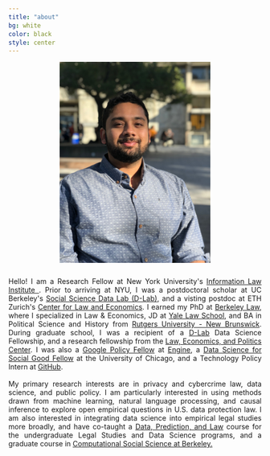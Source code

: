 ```yaml
---
title: "about"
bg: white
color: black
style: center
---
```


<div style="text-align: center; margin-bottom: 25px">
<img src="img/headshot.JPG" width = "300" />
</div>

<p align = "justify" style = "overflow: hidden">
Hello! I am a Research Fellow at New York University's <a href = "https://www.law.nyu.edu/centers/ili">Information Law Institute </a>. Prior to arriving at NYU, I was a postdoctoral scholar at UC Berkeley's <a href = "https://dlab.berkeley.edu/">Social Science Data Lab (D-Lab)</a>, and a visting postdoc at ETH Zurich's <a href = "https://lawecon.ethz.ch/">Center for Law and Economics</a>. I earned my PhD at <a href = "https://www.law.berkeley.edu/">Berkeley Law</a>, where I specialized in Law & Economics, JD at <a href = "https://law.yale.edu/">Yale Law School</a>, and BA in Political Science and History from <a href = "https://newbrunswick.rutgers.edu/">Rutgers University - New Brunswick</a>. During graduate school, I was a recipient of a <a href = "https://dlab.berkeley.edu/">D-Lab</a> Data Science Fellowship, and a research fellowship from the <a href = "https://www.law.berkeley.edu/research/leap/">Law, Economics, and Politics Center</a>. I was also a <a href = "https://www.google.com/policyfellowship/">Google Policy Fellow</a> at <a href = "https://www.engine.is/">Engine</a>, a <a href = "https://www.dssgfellowship.org/">Data Science for Social Good Fellow</a> at the University of Chicago, and a Technology Policy Intern at <a href = "https://internships.github.com/">GitHub</a>. 
<br>
<br>
My primary research interests are in privacy and cybercrime law, data science, and public policy. I am particularly interested in using methods drawn from machine learning, natural language processing, and causal inference to explore open empirical questions in U.S. data protection law. I am also interested in integrating data science into empirical legal studies more broadly, and have co-taught a <a href = "https://github.com/Akesari12/LS123_Data_Prediction_Law_Spring-2019">Data, Prediction, and Law</a> course for the undergraduate Legal Studies and Data Science programs, and a graduate course in <a href = "https://github.com/dlab-berkeley/Computational-Social-Science-Training-Program"> Computational Social Science at Berkeley.</a></p>